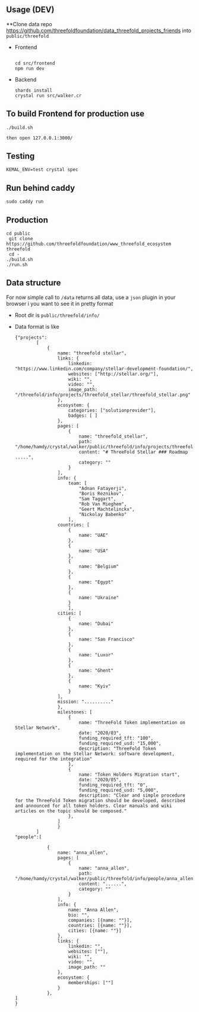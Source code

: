
## Usage (DEV)

**Clone data repo  https://github.com/threefoldfoundation/data_threefold_projects_friends into `public/threefold`

- Frontend
	```

	cd src/frontend
	npm run dev
	```

- Backend

	```
	shards install
	crystal run src/walker.cr
	```

## To build Frontend for production use
```
./build.sh
```

`then open 127.0.0.1:3000/`

## Testing
```
KEMAL_ENV=test crystal spec
```

## Run behind caddy
```
sudo caddy run
```

## Production
```
cd public
 git clone https://github.com/threefoldfoundation/www_threefold_ecosystem threefold
 cd -
./build.sh
./run.sh
```

## Data structure

For now simple call to `/data` returns all data, use a `json` plugin in your browser i you want to see it in pretty format

- Root dir is `public/threefold/info/` 

- Data format is like
	```
	{"projects":
			[
				{
					name: "threefold stellar",
					links: {
						linkedin: "https://www.linkedin.com/company/stellar-development-foundation/",
						websites: ["http://stellar.org/"],
						wiki: "",
						video: "",
						image_path: "/threefold/info/projects/threefold_stellar/threefold_stellar.png"
					},
					ecosystem: {
						categories: ["solutionprovider"],
						badges: [ ]
					},
					pages: [
						{
							name: "threefold_stellar",
							path: "/home/hamdy/crystal/walker/public/threefold/info/projects/threefold_stellar/threefold_stellar.md",
							content: "# ThreeFold Stellar ### Roadmap .....",
							category: ""
						}
					],
					info: {
						team: [
							"Adnan Fatayerji",
							"Boris Reznikov",
							"Sam Taggart",
							"Rob Van Mieghem",
							"Geert Machtelinckx",
							"Nickolay Babenko"
						],
					countries: [
						{
							name: "UAE"
						},
						{
							name: "USA"
						},
						{
							name: "Belgium"
						},
						{
							name: "Egypt"
						},
						{
							name: "Ukraine"
						}
						],
					cities: [
						{
							name: "Dubai"
						},
						{
							name: "San Francisco"
						},
						{
							name: "Luxor"
						},
						{
							name: "Ghent"
						},
						{
							name: "Kyiv"
						}
					],
					mission: ".........."
					},
					milestones: [
						{
							name: "ThreeFold Token implementation on Stellar Network",
							date: "2020/03",
							funding_required_tft: "100",
							funding_required_usd: "15,000",
							description: "ThreeFold Token implementation on the Stellar Network: software development, required for the integration"
						},
						{
							name: "Token Holders Migration start",
							date: "2020/05",
							funding_required_tft: "0",
							funding_required_usd: "5,000",
							description: "Clear and simple procedure for the ThreeFold Token migration should be developed, described and announced for all token holders. Clear manuals and wiki articles on the topic should be composed."
						},					
					]
					}
			]
	"people":[

				{
					name: "anna_allen",
					pages: [
						{
							name: "anna_allen",
							path: "/home/hamdy/crystal/walker/public/threefold/info/people/anna_allen/anna_allen.md",
							content: "......",
							category: ""
						}
					],
					info: {
						name: "Anna Allen",
						bio: "",
						companies: [{name: ""}],
						countries: [{name: ""}],
						cities: [{name: ""}]
					},
					links: {
						linkedin: "",
						websites: [""],
						wiki: "",
						video: "",
						image_path: ""
					},
					ecosystem: {
						memberships: [""]
					}
				},
	]
	}
	```
